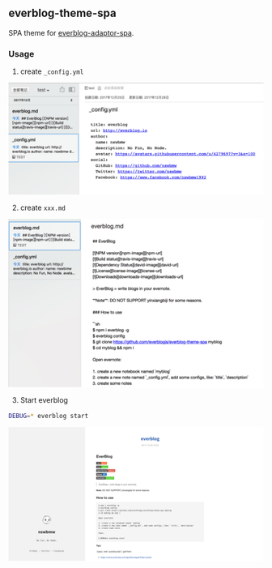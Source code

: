 ## everblog-theme-spa

SPA theme for [everblog-adaptor-spa](https://github.com/everblogjs/everblog-adaptor-spa).

### Usage

1. create `_config.yml`

![](./public/images/1.png)

2. create `xxx.md`

![](./public/images/2.png)

3. Start everblog

```sh
DEBUG=* everblog start
```

![](./public/images/3.png)
